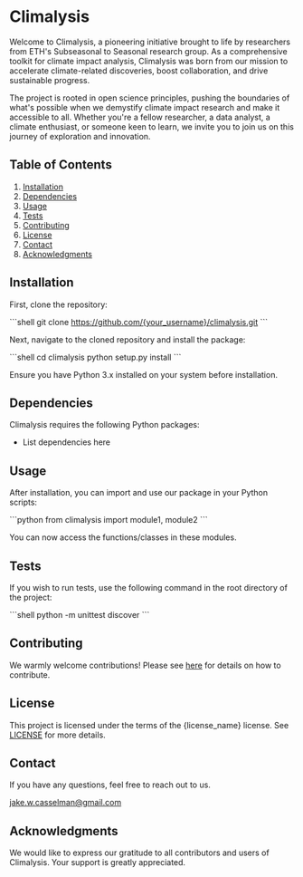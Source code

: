 # Climalysis

Welcome to Climalysis, a pioneering initiative brought to life by researchers from ETH's Subseasonal to Seasonal research group. As a comprehensive toolkit for climate impact analysis, Climalysis was born from our mission to accelerate climate-related discoveries, boost collaboration, and drive sustainable progress.

The project is rooted in open science principles, pushing the boundaries of what's possible when we demystify climate impact research and make it accessible to all. Whether you're a fellow researcher, a data analyst, a climate enthusiast, or someone keen to learn, we invite you to join us on this journey of exploration and innovation.

## Table of Contents

1. [Installation](#installation)
2. [Dependencies](#dependencies)
3. [Usage](#usage)
4. [Tests](#tests)
5. [Contributing](#contributing)
6. [License](#license)
7. [Contact](#contact)
8. [Acknowledgments](#acknowledgments)

## Installation

First, clone the repository:

\`\`\`shell
git clone https://github.com/{your_username}/climalysis.git
\`\`\`

Next, navigate to the cloned repository and install the package:

\`\`\`shell
cd climalysis
python setup.py install
\`\`\`

Ensure you have Python 3.x installed on your system before installation.

## Dependencies

Climalysis requires the following Python packages:

- List dependencies here

## Usage

After installation, you can import and use our package in your Python scripts:

\`\`\`python
from climalysis import module1, module2
\`\`\`

You can now access the functions/classes in these modules.

## Tests

If you wish to run tests, use the following command in the root directory of the project:

\`\`\`shell
python -m unittest discover
\`\`\`

## Contributing

We warmly welcome contributions! Please see [here](CONTRIBUTING.md) for details on how to contribute.

## License

This project is licensed under the terms of the {license_name} license. See [LICENSE](LICENSE) for more details.

## Contact

If you have any questions, feel free to reach out to us.

jake.w.casselman@gmail.com

## Acknowledgments

We would like to express our gratitude to all contributors and users of Climalysis. Your support is greatly appreciated.
